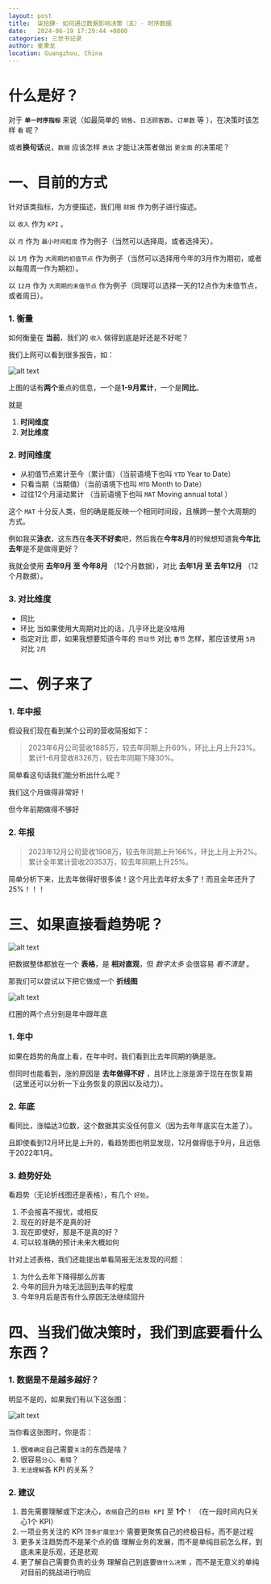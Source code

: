 ```yaml
---
layout: post
title:  柒拾肆- 如何通过数据影响决策（五）- 时序数据
date:   2024-06-19 17:29:44 +0800
categories: 三世书记录
author: 崔秉龙
location: Guangzhou, China
---
```


# 什么是好？

对于 **`单一时序指标`** 来说（如最简单的 `销售`、`日活顾客数`、`订单数` 等 ），在决策时该怎样 `看` 呢？

或者**换句话**说，`数据` 应该怎样 `表达` 才能让决策者做出 `更全面` 的决策呢？

# 一、目前的方式

针对该类指标，为方便描述，我们用 `财报` 作为例子进行描述。

以 `收入` 作为 `KPI` 。

以 `月` 作为 `最小时间粒度` 作为例子（当然可以选择周，或者选择天）。

以 `1月` 作为 `大周期的初值节点` 作为例子（当然可以选择用今年的3月作为期初，或者以每周周一作为期初）。

以 `12月` 作为 `大周期的末值节点` 作为例子（同理可以选择一天的12点作为末值节点，或者周日）。

### 1. 衡量

如何衡量在 **当前**，我们的 `收入` 做得到底是好还是不好呢？

我们上网可以看到很多报告，如：

![alt text](/photo/InPost/SanShiShu/74/1.png)

上图的话有**两个**重点的信息，一个是**1-9月累计**，一个是**同比**。

就是

1. **时间维度**
2. **对比维度**

### 2. 时间维度

- 从初值节点累计至今（累计值）（当前语境下也叫 `YTD` Year to Date）
- 只看当期（当期值）（当前语境下也叫 `MTD` Month to Date）
- 过往12个月滚动累计 （当前语境下也叫 `MAT` Moving annual total ）

这个 `MAT` 十分反人类，但的确是能反映一个相同时间段，且横跨一整个大周期的方式。

例如我买**泳衣**，这东西在**冬天不好卖**吧，然后我在**今年8月**的时候想知道我**今年比去年**是不是做得更好？

我就会使用 **去年9月 至 今年8月** （12个月数据），对比 **去年1月 至 去年12月** （12个月数据）。

### 3. 对比维度

- 同比
- 环比
当如果使用大周期对比的话，几乎环比是没啥用
- 指定对比
即，如果我想要知道今年的 `劳动节` 对比 `春节` 怎样，那应该使用 `5月` 对比 `2月`

# 二、例子来了

### 1. 年中报

假设我们现在看到某个公司的营收简报如下：

> 2023年6月公司营收1885万，较去年同期上升69%，环比上月上升23%。
> 累计1-6月营收8326万，较去年同期下降30%。

简单看这句话我们能分析出什么呢？

我们这个月做得非常好！

但今年前期做得不够好

### 2. 年报

> 2023年12月公司营收1908万，较去年同期上升166%，环比上月上升2%。
> 累计全年累计营收20353万，较去年同期上升25%。

简单分析下来，比去年做得好很多诶！这个月比去年好太多了！而且全年还升了25%！！！

# 三、如果直接看趋势呢？

![alt text](/photo/InPost/SanShiShu/74/2.png)

把数据整体都放在一个 **表格**，是 **相对直观**，但 *数字太多* 会很容易 *看不清楚* 。

那我们可以尝试以下把它做成一个 **折线图**

![alt text](/photo/InPost/SanShiShu/74/3.png)

红圈的两个点分别是年中跟年底

### 1. 年中

如果在趋势的角度上看，在年中时，我们看到比去年同期的确是涨。

但同时也能看到，涨的原因是 **去年做得不好** ，且环比上涨是源于现在在恢复期（这里还可以分析一下业务恢复的原因以及动力）。

### 2. 年底

看同比，涨幅达3位数，这个数据其实没任何意义（因为去年年底实在太差了）。

且即使看到12月环比是上升的，看趋势图也明显发现，12月做得低于9月，且远低于2022年1月。

### 3. 趋势好处

看趋势（无论折线图还是表格），有几个 `好处`。

1. 不会报喜不报忧，或相反
2. 现在的好是不是真的好
3. 现在即使好，那是不是真的好？
4. 可以较准确的预计未来大概如何

针对上述表格，我们还能提出单看简报无法发现的问题：

1. 为什么去年下降得那么厉害
2. 今年的回升为啥无法回到去年的程度
3. 今年9月后是否有什么原因无法继续回升


# 四、当我们做决策时，我们到底要看什么东西？

### 1. 数据是不是越多越好？

明显不是的，如果我们有以下这张图：

![alt text](/photo/InPost/SanShiShu/74/4.png)

当你看这张图时，你是否：

1. 很`难确定`自己需要`关注`的东西是啥？
2. 很容易`分心、看错`？
3. `无法理解`各 KPI 的关系？

### 2. 建议

1. 首先需要理解或下定决心，`收缩`自己的`目标 KPI` 至 **1个**！
（在一段时间内只关心1个 KPI）
2. 一项业务关注的 KPI `顶多扩展至3个`
    需要更聚焦自己的终极目标，而不是过程
3. 更多关注趋势而不是某个点的值
    理解业务的发展，而不是单纯目前怎么样，到底未来是乐观，还是悲观
4. 更了解自己需要负责的业务
    理解自己到底要`做什么决策` ，而不是无意义的单纯对目前的挑战进行响应